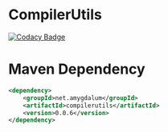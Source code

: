 CompilerUtils
=============
[![Codacy Badge](https://app.codacy.com/project/badge/Grade/7c9f429142624e3ca104ce4d67876dab)](https://app.codacy.com/gh/almondtools/compilerutils/dashboard?utm_source=gh&utm_medium=referral&utm_content=&utm_campaign=Badge_grade)

Maven Dependency
================

```xml
<dependency>
    <groupId>net.amygdalum</groupId>
    <artifactId>compilerutils</artifactId>
    <version>0.0.6</version>
</dependency>
```
